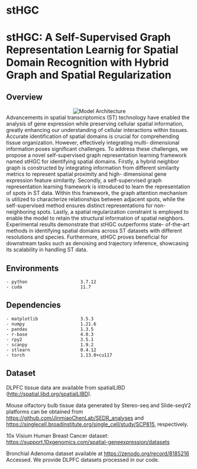 # stHGC
# stHGC: A Self-Supervised Graph Representation Learnig for Spatial Domain Recognition with Hybrid Graph and Spatial Regularization

## Overview

<div align="center">
  <img src="0.png" alt="Model Architecture">
</div>
Advancements in spatial transcriptomics (ST) technology have enabled the analysis of gene expression while preserving
cellular spatial information, greatly enhancing our understanding of cellular interactions within tissues. Accurate
identification of spatial domains is crucial for comprehending tissue organization. However, effectively integrating multi-
dimensional information poses significant challenges. To address these challenges, we propose a novel self-supervised
graph representation learning framework named stHGC for identifying spatial domains. Firstly, a hybrid neighbor graph
is constructed by integrating information from different similarity metrics to represent spatial proximity and high-
dimensional gene expression feature similarity. Secondly, a self-supervised graph representation learning framework is
introduced to learn the representation of spots in ST data. Within this framework, the graph attention mechanism
is utilized to characterize relationships between adjacent spots, while the self-supervised method ensures distinct
representations for non-neighboring spots. Lastly, a spatial regularization constraint is employed to enable the model to
retain the structural information of spatial neighbors. Experimental results demonstrate that stHGC outperforms state-
of-the-art methods in identifying spatial domains across ST datasets with different resolutions and species. Furthermore,
stHGC proves beneficial for downstream tasks such as denoising and trajectory inference, showcasing its scalability in
handling ST data.


## Environments

```
- python                    3.7.12
- cuda                      11.7
```

## Dependencies

```
- matplotlib                3.5.3
- numpy                     1.21.6
- pandas                    1.3.5
- r-base                    4.0.3
- rpy2                      3.5.1
- scanpy                    1.9.2
- stlearn                   0.4.12
- torch                     1.13.0+cu117
```

## Dataset
DLPFC tissue data are available from spatialLIBD (http://spatial.libd.org/spatialLIBD).

Mouse olfactory bulb tissue data generated by Stereo-seq and Slide-seqV2 platforms can be obtained from https://github.com/JinmiaoChenLab/SEDR_analyses and https://singlecell.broadinstitute.org/single_cell/study/SCP815, respectively.

10x Visium Human Breast Cancer dataset: https://support.10xgenomics.com/spatial-geneexpression/datasets

Bronchial Adenoma dataset available at https://zenodo.org/record/8185216 Accessed.
We provide DLPFC datasets processed in our code.
